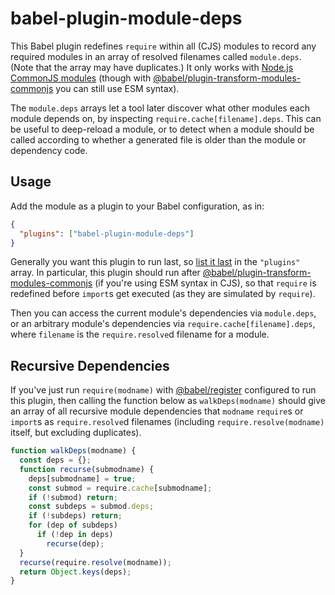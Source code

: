 # babel-plugin-module-deps

This Babel plugin redefines `require` within all (CJS) modules to record any
required modules in an array of resolved filenames called `module.deps`.
(Note that the array may have duplicates.)
It only works with
[Node.js CommonJS modules](https://nodejs.org/api/modules.html)
(though with
[@babel/plugin-transform-modules-commonjs](https://www.npmjs.com/package/@babel/plugin-transform-modules-commonjs)
you can still use ESM syntax).

The `module.deps` arrays let a tool later discover what other modules
each module depends on, by inspecting `require.cache[filename].deps`.
This can be useful to deep-reload a module, or to detect when a module
should be called according to whether a generated file is older
than the module or dependency code.

## Usage

Add the module as a plugin to your Babel configuration, as in:

```json
{
  "plugins": ["babel-plugin-module-deps"]
}
```

Generally you want this plugin to run last,
so [list it last](https://babeljs.io/docs/en/plugins#plugin-ordering)
in the `"plugins"` array.
In particular, this plugin should run after
[@babel/plugin-transform-modules-commonjs](https://www.npmjs.com/package/@babel/plugin-transform-modules-commonjs)
(if you're using ESM syntax in CJS),
so that `require` is redefined before `import`s get executed
(as they are simulated by `require`).

Then you can access the current module's dependencies via `module.deps`,
or an arbitrary module's dependencies via `require.cache[filename].deps`,
where `filename` is the `require.resolve`d filename for a module.

## Recursive Dependencies

If you've just run `require(modname)` with
[@babel/register](https://babeljs.io/docs/en/babel-register/)
configured to run this plugin, then calling the function below as
`walkDeps(modname)` should give an array of all recursive module dependencies
that `modname` `require`s or `import`s as `require.resolve`d filenames
(including `require.resolve(modname)` itself, but excluding duplicates).

```js
function walkDeps(modname) {
  const deps = {};
  function recurse(submodname) {
    deps[submodname] = true;
    const submod = require.cache[submodname];
    if (!submod) return;
    const subdeps = submod.deps;
    if (!subdeps) return;
    for (dep of subdeps)
      if (!dep in deps)
        recurse(dep);
  }
  recurse(require.resolve(modname));
  return Object.keys(deps);
}
```

